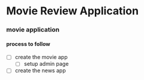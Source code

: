 # Movie Review Application

### movie application

#### process to follow
- [ ] create the movie app
    - [ ] setup admin page
    
- [ ] create the news app